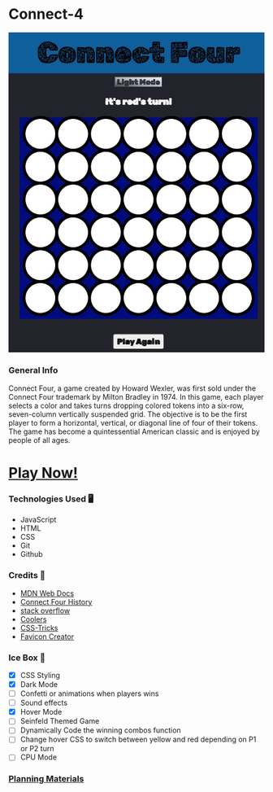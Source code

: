 # **Connect-4**

![alt text](/assets/images/Screenshot.jpg)

### **General Info**

Connect Four, a game created by Howard Wexler, was first sold under the Connect Four trademark by Milton Bradley in 1974. In this game, each player selects a color and takes turns dropping colored tokens into a six-row, seven-column vertically suspended grid. The objective is to be the first player to form a horizontal, vertical, or diagonal line of four of their tokens. The game has become a quintessential American classic and is enjoyed by people of all ages.

# **[Play Now!](https://matts-connect-four-game.netlify.app/)**

### **Technologies Used 🖥️** 

* JavaScript
* HTML
* CSS
* Git
* Github

### **Credits 🙌**

* [MDN Web Docs](https://developer.mozilla.org/en-US/)
* [Connect Four History](https://en.wikipedia.org/wiki/Connect_Four)
* [stack overflow](https://stackoverflow.com/)
* [Coolers](https://coolors.co/)
* [CSS-Tricks](https://css-tricks.com/snippets/css/a-guide-to-flexbox/)
* [Favicon Creator](https://favicon.io/)


### **Ice Box 🧊**

- [x] CSS Styling 
- [x] Dark Mode
- [ ] Confetti or animations when players wins
- [ ] Sound effects
- [x] Hover Mode
- [ ] Seinfeld Themed Game
- [ ] Dynamically Code the winning combos function
- [ ] Change hover CSS to switch between yellow and red depending on P1 or P2 turn
- [ ] CPU Mode

### **[Planning Materials](https://docs.google.com/document/d/1085Lcw7JO2rOG9yuiK6o5X26hjdYf1IjDxmnsK5gLlU/edit?usp=sharing)**

